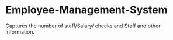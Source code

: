 # Employee-Management-System
Captures the number of staff/Salary/ checks and Staff and other information.
